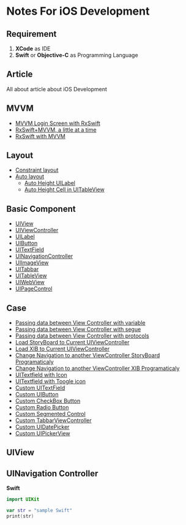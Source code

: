 # Notes For iOS Development

## Requirement

1. **XCode** as IDE
2. **Swift** or **Objective-C** as Programming Language

## Article

All about article about iOS Development

## MVVM
- [MVVM Login Screen with RxSwift](https://medium.com/@afarrah_37571/mvvm-login-with-rxswift-40d50953903b)
- [RxSwift+MVVM, a little at a time](https://medium.com/@daltonclaybrook/rxswift-mvvm-a-little-at-a-time-81ac17dcf285)
- [RxSwift with MVVM](https://medium.com/@dkhuong291/rxswift-with-mvvm-e4af71413298)
## Layout
- [Constraint layout]()
- [Auto layout]()
    - [Auto Height UILabel]()
    - [Auto Height Cell in UITableView]()

## Basic Component
- [UIView]()
- [UIViewController]()
- [UILabel]()
- [UIButton]()
- [UITextField]()
- [UINavigationController]()
- [UIImageView]()
- [UITabbar]()
- [UITableView]()
- [UIWebView]()
- [UIPageControl]()

## Case
- [Passing data between View Controller with variable]()
- [Passing data between View Controller with segue]()
- [Passing data between View Controller with protocols]()
- [Load StoryBoard to Current UIViewController]()
- [Load XIB to Current UIViewController]()
- [Change Navigation to another ViewController StoryBoard Programaticaly]()
- [Change Navigation to another ViewController XIB Programaticaly]()
- [UITextfield with Icon]()
- [UITextfield with Toogle icon]()
- [Custom UITextField]()
- [Custom UIButton]()
- [Custom CheckBox Button]()
- [Custom Radio Button]()
- [Custom Segmented Control]()
- [Custom TabbarViewController]()
- [Custom UIDatePicker]()
- [Custom UIPickerView]()


## UIView



## UINavigation Controller

**Swift**
```swift
import UIKit

var str = "sample Swift"
print(str)
```
